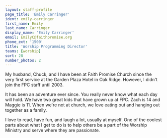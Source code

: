 ```yaml
---
layout: staff-profile
page_title: 'Emily Carringer'
ident: emily-carringer
first_name: Emily
last_name: Carringer
display_name: 'Emily Carringer'
email: EmilyC@faithpromise.org
phone_ext: '1500'
title: 'Worship Programming Director'
teams: [worship]
sort: 28
number_photos: 2
---
```


My husband, Chuck, and I have been at Faith Promise Church since the very first service at the Garden Plaza Hotel in Oak Ridge. However, I didn't join the FPC staff until 2003.

It has been an adventure ever since. You really never know what each day will hold. We have two great kids that have grown up at FPC. Zach is 14 and Maggie is 11. When we're not at church, we love eating out and hanging out together as a family.

I love to read, have fun, and laugh a lot, usually at myself. One of the coolest parts about what I get to do is to help others be a part of the Worship Ministry and serve where they are passionate.